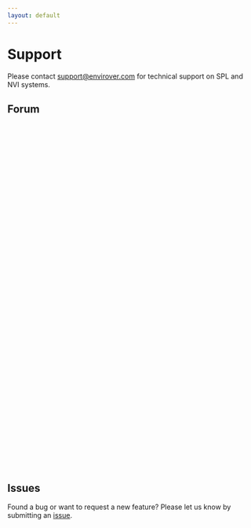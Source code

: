 ```yaml
---
layout: default
---
```

# Support

Please contact <a href="mailto:support@envirover.com">support@envirover.com</a> for technical support on SPL and NVI systems.

## Forum

<iframe id="forum_embed"
  src="javascript:void(0)"
  scrolling="no"
  frameborder="0"
  width="900"
  height="700">
</iframe>
<script type="text/javascript">
  document.getElementById('forum_embed').src =
     'https://groups.google.com/a/envirover.com/forum/embed/?place=forum/forum'
     + '&showsearch=true&showpopout=true&showtabs=false'
     + '&parenturl=' + encodeURIComponent(window.location.href);
</script>

## Issues

Found a bug or want to request a new feature?  Please let us know by submitting an [issue](https://github.com/envirover/support/issues).
